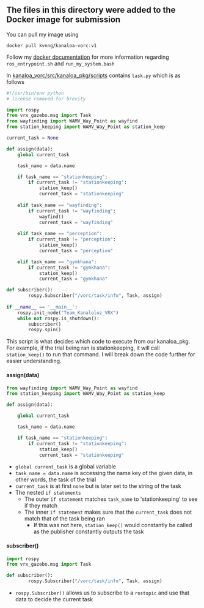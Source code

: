 ## The files in this directory were added to the Docker image for submission
You can pull my image using
```
docker pull kvnng/kanaloa-vorc:v1
```

Follow my [docker documentation](https://github.com/kvndngyn/KanaloaWork/blob/main/2020/Docker.md) for more information regarding `ros_entrypoint.sh` and `run_my_system.bash`

In [kanaloa_vorc/src/kanaloa_pkg/scripts]() contains `task.py` which is as follows
```python
#!/usr/bin/env python
# license removed for brevity

import rospy
from vrx_gazebo.msg import Task
from wayfinding import WAMV_Way_Point as wayfind
from station_keeping import WAMV_Way_Point as station_keep

current_task = None

def assign(data):
	global current_task

	task_name = data.name

	if task_name == "stationkeeping":
		if current_task != "stationkeeping":
			station_keep()
			current_task = "stationkeeping"
		
 	elif task_name == "wayfinding":
		if current_task != "wayfinding":
			wayfind()
			current_task = "wayfinding"
	
	elif task_name == "perception":
		if current_task != "perception":
			station_keep()
			current_task = "perception"

	elif task_name == "gymkhana":
		if current_task != "gymkhana":
			station_keep()
			current_task = "gymkhana"

def subscriber():
		rospy.Subscriber("/vorc/task/info", Task, assign)
	
if __name__ == '__main__':
	rospy.init_node("Team_Kanaloloz_VRX")
	while not rospy.is_shutdown():
		subscriber()
		rospy.spin()

```
This script is what decides which code to execute from our kanaloa_pkg. For example, if the trial being ran is stationkeeping, it will call `station_keep()` to run that command. I will break down the code further for easier understanding.

#### assign(data)
```python
from wayfinding import WAMV_Way_Point as wayfind
from station_keeping import WAMV_Way_Point as station_keep

def assign(data):

	global current_task

	task_name = data.name

	if task_name == "stationkeeping":
		if current_task != "stationkeeping":
			station_keep()
			current_task = "stationkeeping"
```
+ `global current_task` is a global variable
+ `task_name = data.name` is accessing the name key of the given data, in other words, the task of the trial
+ `current_task` is at first `none` but is later set to the string of the task
+ The nested `if statements`
    + The outer `if statement` matches `task_name` to 'stationkeeping' to see if they match
    + The inner `if statement` makes sure that the `current_task` does not match that of the task being ran
        + If this was not here, `station_keep()` would constantly be called as the publisher constantly outputs the task

#### subscriber()
```python
import rospy
from vrx_gazebo.msg import Task

def subscriber():
		rospy.Subscriber("/vorc/task/info", Task, assign)
```
+ `rospy.Subscriber()` allows us to subscribe to a `rostopic` and use that data to decide the current task